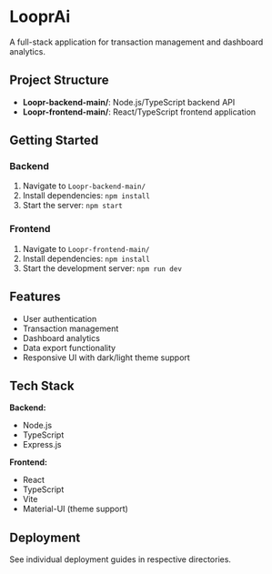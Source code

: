 # LooprAi

A full-stack application for transaction management and dashboard analytics.

## Project Structure

- **Loopr-backend-main/**: Node.js/TypeScript backend API
- **Loopr-frontend-main/**: React/TypeScript frontend application

## Getting Started

### Backend
1. Navigate to `Loopr-backend-main/`
2. Install dependencies: `npm install`
3. Start the server: `npm start`

### Frontend
1. Navigate to `Loopr-frontend-main/`
2. Install dependencies: `npm install`
3. Start the development server: `npm run dev`

## Features

- User authentication
- Transaction management
- Dashboard analytics
- Data export functionality
- Responsive UI with dark/light theme support

## Tech Stack

**Backend:**
- Node.js
- TypeScript
- Express.js

**Frontend:**
- React
- TypeScript
- Vite
- Material-UI (theme support)

## Deployment

See individual deployment guides in respective directories.
